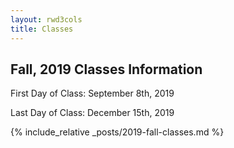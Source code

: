 ```yaml
---
layout: rwd3cols
title: Classes
---
```

## Fall, 2019 Classes Information 

First Day of Class: September 8th, 2019

Last Day of Class: December 15th, 2019

{% include_relative _posts/2019-fall-classes.md %}